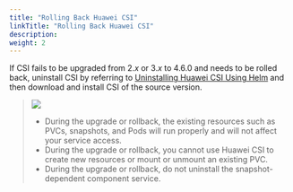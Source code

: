 ```yaml
---
title: "Rolling Back Huawei CSI"
linkTitle: "Rolling Back Huawei CSI"
description: 
weight: 2
---
```


If CSI fails to be upgraded from 2._x_  or 3._x_  to  4.6.0  and needs to be rolled back, uninstall CSI by referring to  [Uninstalling Huawei CSI Using Helm](/docs/installation-and-deployment/uninstalling-huawei-csi/uninstalling-huawei-csi-using-helm)  and then download and install CSI of the source version.

>![](/css-docs/public_sys-resources/en-us/icon-notice.gif)  
>-   During the upgrade or rollback, the existing resources such as PVCs, snapshots, and Pods will run properly and will not affect your service access.
>-   During the upgrade or rollback, you cannot use Huawei CSI to create new resources or mount or unmount an existing PVC.
>-   During the upgrade or rollback, do not uninstall the snapshot-dependent component service.



